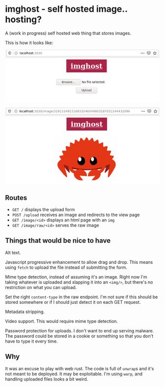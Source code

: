 # imghost - self hosted image.. hosting?

A (work in progress) self hosted web thing that stores images.

This is how it looks like:

![Screenshot of the index page, displaying the imghost title and a form with an input field](home.png)

![Screenshot of the uploaded image page, displaying the imghost title and a the uploaded image](show.png)


## Routes

- `GET /` displays the upload form
- `POST /upload` receives an image and redirects to the view page
- `GET /image/<id>` displays an html page with an `img`
- `GET /image/raw/<id>` serves the raw image


## Things that would be nice to have

Alt text.

Javascript progressive enhancement to allow drag and drop. This means using
`fetch` to upload the file instead of submitting the form.

Mime type detection, instead of assuming it's an image. Right now I'm taking
whatever is uploaded and slapping it into an `<img/>`, but there's no
restriction on what you can upload.

Set the right `content-type` in the raw endpoint. I'm not sure if this should
be stored somewhere or if I should just detect it on each GET request.

Metadata stripping.

Video support. This would require mime type detection.

Password protection for uploads. I don't want to end up serving malware. The
password could be stored in a cookie or something so that you don't have to
type it every time.


## Why

It was an excuse to play with web rust. The code is full of `unwrap`s and it's
not meant to be deployed. It may be exploitable. I'm using `warp`, and handling
uploaded files looks a bit weird.
